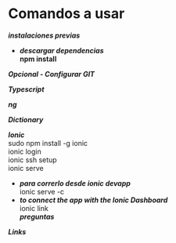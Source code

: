 # Comandos a usar  
***instalaciones previas***  


* ***descargar dependencias***  
**npm install**  


***Opcional - Configurar GIT***  
 

***Typescript***  

***ng***  


***Dictionary***  


***Ionic***  
sudo npm install -g ionic  
ionic login  
ionic ssh setup  
ionic serve  
* ***para correrlo desde ionic devapp***  
ionic serve -c  
* ***to connect the app with the Ionic Dashboard***  
ionic link  
***preguntas***  

***Links***  


